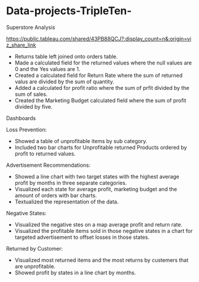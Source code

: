 # Data-projects-TripleTen-

Superstore Analysis

https://public.tableau.com/shared/43PB88QCJ?:display_count=n&:origin=viz_share_link


- Returns table left joined onto orders table.
- Made a calculated field for the returned values where the null values are 0 and the Yes values are 1.
- Created a calculated field for Return Rate where the sum of returned valus are divided by the sum of quantity.
- Added a calculated for profit ratio where the sum of prfit divided by the sum of sales.
- Created the Marketing Budget calculated field where the sum of profit divided by five.

Dashboards

Loss Prevention:
- Showed a table of unprofitable items by sub category.
- Included two bar charts for Unprofitable returned Products ordered by profit to returned values.

Advertisement Recommendations: 
- Showed a line chart with two target states with the highest average profit by months in three separate categories.
- Visualized each state for average profit, marketing budget and the amount of orders with bar charts.
- Textualized the representation of the data.

Negative States:
- Visualized the negative stes on a map average profit and return rate.
- Visualized the profitable items sold in those negative states in a chart for targeted advertisement to offset losses in those states.

Returned by Customer:
- Visualized most returned items and the most returns by custemers that are unprofitable.
- Showed profit by states in a line chart by months.
